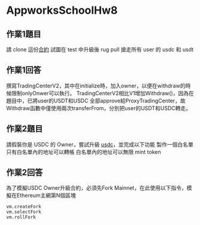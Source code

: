 # AppworksSchoolHw8
## 作業1題目
請 clone 這份[合約](https://github.com/HappyFeet07/RugPullHW/tree/master)
試圖在 test 中升級後 rug pull 搶走所有 user 的 usdc 和 usdt

## 作業1回答
撰寫TradingCenterV2，其中在initialize時，加入owner，以便在withdraw的時候限制onlyOnwer可以執行。
TradingCenterV2相比V1增加Withdraw()，因為在題目中，已將user的USDT和USDC 全部approve給ProxyTradingCenter，故Withdraw函數中僅使用兩次transferFrom，分別把user的USDT和USDC轉走。

## 作業2題目
請假裝你是 USDC 的 Owner，嘗試升級 [usdc](https://etherscan.io/address/0xa0b86991c6218b36c1d19d4a2e9eb0ce3606eb48#code)，並完成以下功能
製作一個白名單
只有白名單內的地址可以轉帳
白名單內的地址可以無限 mint token

## 作業2回答
為了模擬USDC Owner升級合約，必須先Fork Mainnet，在此使用以下指令，模擬在Ethereum主網第N個區塊
```
vm.createFork
vm.selectFork
vm.rollFork
```
